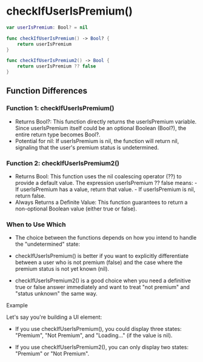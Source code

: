 # checkIfUserIsPremium()

```swift
var userIsPremium: Bool? = nil

func checkIfUserIsPremium() -> Bool? {
    return userIsPremium
}

func checkIfUserIsPremium2() -> Bool {
    return userIsPremium ?? false
}
```
## Function Differences

### Function 1: checkIfUserIsPremium()

 - Returns Bool?: This function directly returns the userIsPremium variable. Since userIsPremium itself could be an optional Boolean (Bool?), the entire return type becomes Bool?.
 - Potential for nil: If userIsPremium is nil, the function will return nil, signaling that the user's premium status is undetermined.

### Function 2: checkIfUserIsPremium2()

 - Returns Bool: This function uses the nil coalescing operator (??) to provide a default value. The expression userIsPremium ?? false means:
        - If userIsPremium has a value, return that value.
        - If userIsPremium is nil, return false.
 - Always Returns a Definite Value: This function guarantees to return a non-optional Boolean value (either true or false).

### When to Use Which

 - The choice between the functions depends on how you intend to handle the "undetermined" state:

 - checkIfUserIsPremium() is better if you want to explicitly differentiate between a user who is not premium (false) and the case where the premium status is not yet known (nil).

 - checkIfUserIsPremium2() is a good choice when you need a definitive true or false answer immediately and want to treat "not premium" and "status unknown" the same way.

Example

Let's say you're building a UI element:

 - If you use checkIfUserIsPremium(), you could display three states: "Premium", "Not Premium", and "Loading..." (if the value is nil).

 - If you use checkIfUserIsPremium2(), you can only display two states:  "Premium" or "Not Premium".

